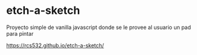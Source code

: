 # etch-a-sketch
Proyecto simple de vanilla javascript donde se le provee al usuario un pad para pintar


https://rcs532.github.io/etch-a-sketch/
